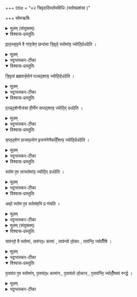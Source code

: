 +++
title = "०२ त्रिवृदादिस्तोमविधिः (स्तोमप्रशंसा )"

+++
सोमऋषिः
<details><summary>मूलम् (संयुक्तम्)</summary>

प्रा॒त॒स्स॒व॒ने वै गा॑य॒त्रेण॒ छन्द॑सा त्रि॒वृते॒ स्तोमा॑य॒ ज्योति॒र्दध॑देति त्रि॒वृता॑ ब्रह्मवर्च॒सेन॑ पञ्चद॒शाय॒ ज्योति॒र्दध॑देति पञ्चद॒शेनौज॑सा वी॒र्ये॑ण सप्तद॒शाय॒ ज्योति॒र्दध॑देति सप्तद॒शेन॑ प्राजाप॒त्येन॑ प्र॒जन॑नेनैकविँ॒शाय॒ ज्योति॒र्दध॑देति॒ स्तोम॑ ए॒व तत्स्तोमा॑य॒ ज्योति॒र्दध॑दे॒त्यथो॒ स्तोम॑ ए॒व स्तोम॑म॒भि प्र ण॑यति
</details>

<details open><summary>विश्वास-प्रस्तुतिः</summary>

प्रा॒त॒स्स॒व॒ने वै गा॑य॒त्रेण॒ छन्द॑सा त्रि॒वृते॒ स्तोमा॑य॒ ज्योति॒र्दध॑देति ।
</details>

<details><summary>मूलम्</summary>

प्रा॒त॒स्स॒व॒ने वै गा॑य॒त्रेण॒ छन्द॑सा त्रि॒वृते॒ स्तोमा॑य॒ ज्योति॒र्दध॑देति ।
</details>

<details><summary>भट्टभास्कर-टीका</summary>

1इदानीं पुरुषमिव प्राणाः त्रिवृदादयो यज्ञाङ्गसाहित्येन भवन्तीति प्रतिपादयितुमाह - प्रातस्सवन इत्यादि ॥
अयं यज्ञः प्रातस्सवने गायत्रोग छन्दसा त्रिवृत्सम्बन्धिना ज्योतिर्दीप्तिं दधत् त्रिवृते स्तोमाय गच्छति त्रिवृत्सकाशं गच्छति गायत्रत्वात्प्रातस्सवनस्य । गायत्र्येव गायत्रम् । 'छन्दसः प्रत्ययविधाने नपुंसके स्वार्थ उपसंख्यानम्' इत्ययम् । छन्दोग्रहणं सामनिवृत्त्यर्थम् । 'क्रियाग्रहणं कर्तव्यम्' इति कर्मणस्सम्प्रदानत्वम्।
</details>

<details open><summary>विश्वास-प्रस्तुतिः</summary>

त्रि॒वृता॑ ब्रह्मवर्च॒सेन॑ पञ्चद॒शाय॒ ज्योति॒र्दध॑देति ।
</details>

<details><summary>मूलम्</summary>

त्रि॒वृता॑ ब्रह्मवर्च॒सेन॑ पञ्चद॒शाय॒ ज्योति॒र्दध॑देति ।
</details>

<details><summary>भट्टभास्कर-टीका</summary>

यावत्त्रिवृद्गायत्र्यन्वयाज्ज्योतिष्मान् भवति यज्ञः ततस्त्रिवृता ब्रह्मवर्चसनिमित्तेन ज्योतिर्दधत् पञ्चदशाय स्तोमायैति ।
</details>

<details open><summary>विश्वास-प्रस्तुतिः</summary>

प॒ञ्च॒द॒शेनौज॑सा वी॒र्ये॑ण सप्तद॒शाय॒ ज्योति॒र् दध॑देति ।
</details>

<details><summary>मूलम्</summary>

प॒ञ्च॒द॒शेनौज॑सा वी॒र्ये॑ण सप्तद॒शाय॒ ज्योति॒र् दध॑देति ।
</details>

<details><summary>भट्टभास्कर-टीका</summary>

ओजोवीर्यहेतुना पञ्चदशेन ज्योतिर्दधत् सप्तदशायैति ।
</details>

<details open><summary>विश्वास-प्रस्तुतिः</summary>

स॒प्त॒द॒शेन॑ प्राजाप॒त्येन॑ प्र॒जन॑नेनैकविँ॒शाय॒ ज्योति॒र्दध॑देति ।
</details>

<details><summary>मूलम्</summary>

स॒प्त॒द॒शेन॑ प्राजाप॒त्येन॑ प्र॒जन॑नेनैकविँ॒शाय॒ ज्योति॒र्दध॑देति ।
</details>

<details><summary>भट्टभास्कर-टीका</summary>

ततः प्रजननहेतुना प्राजापत्येन सप्तदशेन ज्योतिर्दधत् एकविंशायैति ।
</details>

<details open><summary>विश्वास-प्रस्तुतिः</summary>

स्तोम॑ ए॒व तत्स्तोमा॑य॒ ज्योति॒र् दध॑देति ।
</details>

<details><summary>मूलम्</summary>

स्तोम॑ ए॒व तत्स्तोमा॑य॒ ज्योति॒र् दध॑देति ।
</details>

<details><summary>भट्टभास्कर-टीका</summary>

तस्मात्स्तोम एव भूत्वा ज्योतिर्दधदयं यज्ञः स्तोमायोत्तरस्मै एति ।
</details>

<details open><summary>विश्वास-प्रस्तुतिः</summary>

अथो॒ स्तोम॑ ए॒व स्तोम॑म॒भि प्र ण॑यति ।
</details>

<details><summary>मूलम्</summary>

अथो॒ स्तोम॑ ए॒व स्तोम॑म॒भि प्र ण॑यति ।
</details>

<details><summary>भट्टभास्कर-टीका</summary>

अथो अपि च अयमेव यज्ञः स्तोमे पञ्चदशादिके स्तोमं त्रिवृदादिकमभि प्रणयति आभिमुख्येन नयति अतस्स्तोमाधनिमस्य सर्वफलसाधनत्वामिति ॥
</details>

<details><summary>मूलम् (संयुक्तम्)</summary>

याव॑न्तो॒ वै स्तोमा॒स्ताव॑न्त॒ᳵ कामा॒स्ताव॑न्तो लो॒कास्ताव॑न्ति॒ ज्योतीँ॑ष्ये॒ताव॑त ए॒व स्तोमा॑ने॒ताव॑त॒ᳵ कामा॑ने॒ताव॑तो लो॒काने॒ताव॑न्ति॒ ज्योतीँ॒ष्यव॑ रुन्द्धे ॥ [7]
</details>

<details open><summary>विश्वास-प्रस्तुतिः</summary>

याव॑न्तो॒ वै स्तोमाः॑,  ताव॑न्त॒ᳵ कामाः॑ , ताव॑न्तो लो॒काः , ताव॑न्ति॒ ज्योतीँ॑षि ।
</details>

<details><summary>मूलम्</summary>

याव॑न्तो॒ वै स्तोमाः॑,  ताव॑न्त॒ᳵ कामाः॑ , ताव॑न्तो लो॒काः , ताव॑न्ति॒ ज्योतीँ॑षि ।
</details>

<details><summary>भट्टभास्कर-टीका</summary>

2तदेवाह - यावन्त इत्यादि ॥ यावन्तो यावत्परिमाणास्स्तोमाः
तावन्ति कामलोकज्योतींषि तत्रैव समाप्तानि ।
कामाः धनपुत्रादयः । लोकाः स्वर्गादयः । ज्योतींषि तेजांसि ब्रह्मवर्चसादीनि ।
</details>

<details open><summary>विश्वास-प्रस्तुतिः</summary>

ए॒ताव॑त ए॒व स्तोमा॑न्, ए॒ताव॑त॒ᳵ कामा॑न् , ए॒ताव॑तो लो॒कान् , ए॒ताव॑न्ति॒ ज्योतीँ॒ष्यव॑ रुन्द्धे ।
</details>

<details><summary>मूलम्</summary>

ए॒ताव॑त ए॒व स्तोमा॑न्, ए॒ताव॑त॒ᳵ कामा॑न् , ए॒ताव॑तो लो॒कान् , ए॒ताव॑न्ति॒ ज्योतीँ॒ष्यव॑ रुन्द्धे ।
</details>

<details><summary>भट्टभास्कर-टीका</summary>

एतावत इत्यादि । एतावत्परिमाणान्यभिमतस्तोमादिनाऽरुन्धे लभते । एतत्स्तोमसाध्यानि सर्वाण्यपि एवमादीन्यवरुन्धे । तदेवाह - एतावत इत्यादि । एतत्स्तोमसाध्यानि सर्वाण्यपि कामलोकज्योतींषि अवरुन्धे इत्यर्थः । कः? पूर्वानुवाकशेषत्वात् 'योग्निष्टोमेन यजते' इति गम्यते ॥

इति सप्तमे प्रथमे द्वितीयोनुवाकः ॥  
</details>
